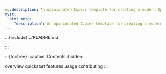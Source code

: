 ```yaml
---
og:description: An opinionated Copier template for creating a modern Sphinx documentation project. Write in Markdown or reStructuredText, translate to multiple languages, boost with popular extensions, and enjoy automatic live reload on change.
myst:
  html_meta:
    "description": An opinionated Copier template for creating a modern Sphinx documentation project. Write in Markdown or reStructuredText, translate to multiple languages, boost with popular extensions, and enjoy automatic live reload on change.
---
```


:::{include} ../README.md

:::

:::{toctree}
:caption: Contents
:hidden:

overview
quickstart
features
usage
contributing
:::
